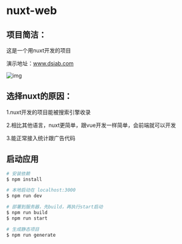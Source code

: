 # nuxt-web

## 项目简洁：

这是一个用nuxt开发的项目  

演示地址：www.dsiab.com

![img](https://gitee.com/wilkwo/nuxt-web/blob/master/assets/img/site.jpg)

## 选择nuxt的原因：

1.nuxt开发的项目能被搜索引擎收录

2.相比其他语言，nuxt更简单，跟vue开发一样简单，会前端就可以开发

3.能正常接入统计跟广告代码


## 启动应用

```bash
# 安装依赖
$ npm install

# 本地启动在 localhost:3000
$ npm run dev

# 部署到服务器，先build，再执行start启动
$ npm run build
$ npm run start

# 生成静态项目
$ npm run generate
```


